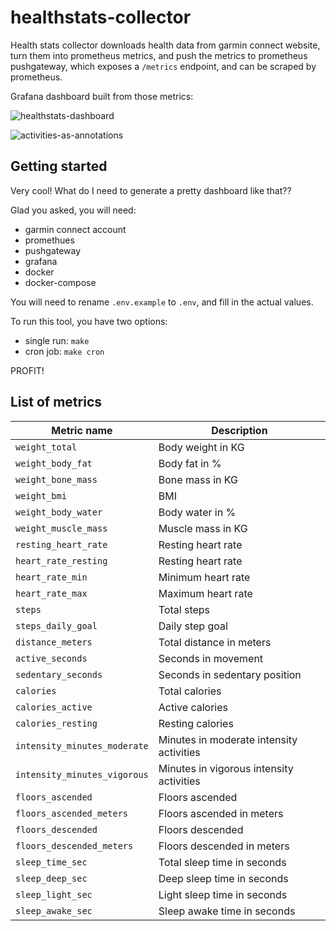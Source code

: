 # healthstats-collector

Health stats collector downloads health data from garmin connect website, turn them into prometheus metrics,
and push the metrics to prometheus pushgateway, which exposes a `/metrics` endpoint, and can be scraped by
prometheus.

Grafana dashboard built from those metrics:

![healthstats-dashboard](https://user-images.githubusercontent.com/965430/47626245-4d101400-dae7-11e8-9279-43ab4bcd0803.png)

![activities-as-annotations](https://user-images.githubusercontent.com/965430/47626249-539e8b80-dae7-11e8-99ea-a1c80fe10e5d.png)

## Getting started

Very cool! What do I need to generate a pretty dashboard like that??

Glad you asked, you will need:

- garmin connect account
- promethues
- pushgateway
- grafana
- docker
- docker-compose

You will need to rename `.env.example` to `.env`, and fill in the actual values.

To run this tool, you have two options:

- single run: `make`
- cron job: `make cron`

PROFIT!

## List of metrics

| Metric name | Description |
| ----------- | ----------- |
| `weight_total` | Body weight in KG |
| `weight_body_fat` | Body fat in % |
| `weight_bone_mass` | Bone mass in KG |
| `weight_bmi` | BMI |
| `weight_body_water` | Body water in % |
| `weight_muscle_mass` | Muscle mass in KG |
| `resting_heart_rate` | Resting heart rate |
| `heart_rate_resting` | Resting heart rate |
| `heart_rate_min` | Minimum heart rate |
| `heart_rate_max` | Maximum heart rate |
| `steps` | Total steps |
| `steps_daily_goal` | Daily step goal |
| `distance_meters` | Total distance in meters |
| `active_seconds` | Seconds in movement |
| `sedentary_seconds` | Seconds in sedentary position |
| `calories` | Total calories |
| `calories_active` | Active calories |
| `calories_resting` | Resting calories |
| `intensity_minutes_moderate` | Minutes in moderate intensity activities |
| `intensity_minutes_vigorous` | Minutes in vigorous intensity activities |
| `floors_ascended` | Floors ascended |
| `floors_ascended_meters` | Floors ascended in meters |
| `floors_descended` | Floors descended |
| `floors_descended_meters` | Floors descended in meters |
| `sleep_time_sec` | Total sleep time in seconds |
| `sleep_deep_sec` | Deep sleep time in seconds |
| `sleep_light_sec` | Light sleep time in seconds |
| `sleep_awake_sec` | Sleep awake time in seconds |
